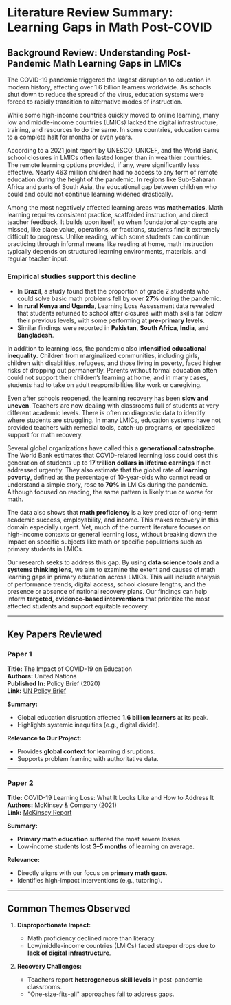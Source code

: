 # Literature Review Summary: Learning Gaps in Math Post-COVID  

## Background Review: Understanding Post-Pandemic Math Learning Gaps in LMICs

The COVID-19 pandemic triggered the largest disruption to education in modern
history, affecting over 1.6 billion learners worldwide. As schools shut down
to reduce the spread of the virus, education systems were forced to rapidly
transition to alternative modes of instruction.

While some high-income countries quickly moved to online learning, many low
and middle-income countries (LMICs) lacked the digital infrastructure,
training, and resources to do the same. In some countries, education came
to a complete halt for months or even years.

According to a 2021 joint report by UNESCO, UNICEF, and the World Bank, school
closures in LMICs often lasted longer than in wealthier countries.
The remote learning options provided, if any, were significantly less
effective. Nearly 463 million children had no access to any form of remote
education during the height of the pandemic. In regions like Sub-Saharan
Africa and parts of South Asia, the educational gap between children who
could and could not continue learning widened drastically.

Among the most negatively affected learning areas was **mathematics**.
Math learning requires consistent practice, scaffolded instruction, and
direct teacher feedback. It builds upon itself, so when foundational concepts
are missed, like place value, operations, or fractions, students find it
extremely difficult to progress. Unlike reading, which some students can
continue practicing through informal means like reading at home, math
instruction typically depends on structured learning environments, materials,
 and regular teacher input.

### Empirical studies support this decline

- In **Brazil**, a study found that the proportion of grade 2 students who
   could solve basic math problems fell by over **27%** during the pandemic.
- In **rural Kenya and Uganda**, Learning Loss Assessment data revealed that
   students returned to school after closures with math skills far below their
    previous levels, with some performing at **pre-primary levels**.
- Similar findings were reported in **Pakistan**, **South Africa**, **India**,
   and **Bangladesh**.

In addition to learning loss, the pandemic also **intensified educational inequality**.
Children from marginalized communities, including girls, children with disabilities,
refugees, and those living in poverty, faced higher risks of dropping out permanently.
Parents without formal education often could not support their children’s learning
at home, and in many cases, students had to take on adult responsibilities like
work or caregiving.

Even after schools reopened, the learning recovery has been **slow and uneven**.
Teachers are now dealing with classrooms full of students at very different academic
levels. There is often no diagnostic data to identify where students are struggling.
In many LMICs, education systems have not provided teachers with remedial tools,
catch-up programs, or specialized support for math recovery.

Several global organizations have called this a **generational catastrophe**.
The World Bank estimates that COVID-related learning loss could cost this generation
of students up to **17 trillion dollars in lifetime earnings** if not addressed
urgently. They also estimate that the global rate of **learning poverty**,
defined as the percentage of 10-year-olds who cannot read or understand
a simple story, rose to **70%** in LMICs during the pandemic.
Although focused on reading, the same pattern is likely true or worse for math.

The data also shows that **math proficiency** is a key predictor of long-term
 academic success, employability, and income. This makes recovery in this domain
  especially urgent. Yet, much of the current literature focuses on high-income
   contexts or general learning loss, without breaking down the impact on specific
    subjects like math or specific populations such as primary students in LMICs.

Our research seeks to address this gap. By using **data science tools** and
a **systems thinking lens**, we aim to examine the extent and causes of math
learning gaps in primary education across LMICs. This will include analysis
of performance trends, digital access, school closure lengths, and the
presence or absence of national recovery plans. Our findings can help
inform **targeted, evidence-based interventions** that prioritize the
most affected students and support equitable recovery.

---

## Key Papers Reviewed  

### **Paper 1**  

**Title:** The Impact of COVID-19 on Education  
**Authors:** United Nations  
**Published In:** Policy Brief (2020)  
**Link:** [UN Policy Brief](https://www.un.org/development/desa/dspd/wp-content/uploads/sites/22/2020/08/sg_policy_brief_covid-19_and_education_august_2020.pdf)

**Summary:**  

- Global education disruption affected **1.6 billion learners** at its peak.  
- Highlights systemic inequities (e.g., digital divide).  

**Relevance to Our Project:**  

- Provides **global context** for learning disruptions.  
- Supports problem framing with authoritative data.  

---

### **Paper 2**  

**Title:** COVID-19 Learning Loss: What It Looks Like and How to Address It  
**Authors:** McKinsey & Company (2021)  
**Link:** [McKinsey Report](https://www.mckinsey.com/industries/education/our-insights/covid-19-and-learning-loss-disparities-grow-and-students-need-help)

**Summary:**  

- **Primary math education** suffered the most severe losses.  
- Low-income students lost **3–5 months** of learning on average.  

**Relevance:**  

- Directly aligns with our focus on **primary math gaps**.  
- Identifies high-impact interventions (e.g., tutoring).  

---

## Common Themes Observed  

1. **Disproportionate Impact:**  
   - Math proficiency declined more than literacy.  
   - Low/middle-income countries (LMICs) faced steeper drops due to
   **lack of digital infrastructure**.  

2. **Recovery Challenges:**  
   - Teachers report **heterogeneous skill levels** in post-pandemic classrooms.
   - "One-size-fits-all" approaches fail to address gaps.  
